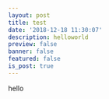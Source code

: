 ```yaml
---
layout: post
title: test
date: '2018-12-18 11:30:07'
description: helloworld
preview: false
banner: false
featured: false
is_post: true
---
```

hello
